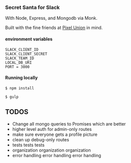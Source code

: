 ### Secret Santa for Slack
With Node, Express, and Mongodb via Monk.

Built with the fine friends at [Pixel Union](http://pixelunion.net) in mind.

#### environment variables

```
SLACK_CLIENT_ID
SLACK_CLIENT_SECRET
SLACK_TEAM_ID
LOCAL_DB_URI
PORT = 3000
```

#### Running locally

```
$ npm install
```

```
$ gulp
```

## TODOS

 - Change all mongo queries to Promises which are better
 - higher level auth for admin-only routes
 - make sure everyone gets a profile picture
 - clean up debug-only routes
 - tests tests tests
 - organization organization organization
 - error handling error handling error handling
